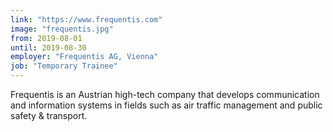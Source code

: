 ```yaml
---
link: "https://www.frequentis.com"
image: "frequentis.jpg"
from: 2019-08-01
until: 2019-08-30
employer: "Frequentis AG, Vienna"
job: "Temporary Trainee"
---
```


Frequentis is an Austrian high-tech company that develops 
communication and information systems in fields such as 
air traffic management and public safety & transport.